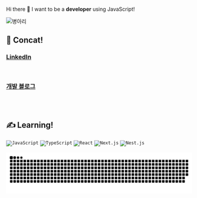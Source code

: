 
  Hi there 👋  I want to be a <b>developer</b> using JavaScript!
<br/>

   <img width="80" src="https://noticon-static.tammolo.com/dgggcrkxq/image/upload/v1573198836/noticon/uydcemefupin4kvi5pii.gif" alt="병아리" title="병아리"/>
   
  <br/>
  <h2>📨 Concat!</h2>
  
### [LinkedIn](https://www.linkedin.com/in/%ED%95%98%EB%AF%BC-%EB%B0%95-0aba16285/)

<br/>

### [개발 블로그](https://mintmin-dev-world.vercel.app/)
  
  <br/><br/>

  <h2>✍️ Learning!</h2>
  <div>
    <code><img width="50" src="https://user-images.githubusercontent.com/25181517/117447155-6a868a00-af3d-11eb-9cfe-245df15c9f3f.png" alt="JavaScript" title="JavaScript"/></code>
	<code><img width="50" src="https://user-images.githubusercontent.com/25181517/183890598-19a0ac2d-e88a-4005-a8df-1ee36782fde1.png" alt="TypeScript" title="TypeScript"/></code>
 	  <code><img width="50" src="https://user-images.githubusercontent.com/25181517/183897015-94a058a6-b86e-4e42-a37f-bf92061753e5.png" alt="React" title="React"/></code>
    <code><img width="50" src="https://github.com/marwin1991/profile-technology-icons/assets/136815194/5f8c622c-c217-4649-b0a9-7e0ee24bd704" alt="Next.js" title="Next.js"/></code>
    <code><img width="50" src="https://noticon-static.tammolo.com/dgggcrkxq/image/upload/v1600658982/noticon/hk60kbfbqnedpguy0gbb.png" alt="Nest.js" title="Nest.js"/></code>
  </div>

<br/>
  
<picture>
  <source media="(prefers-color-scheme: dark)" srcset="https://raw.githubusercontent.com/mintmin0320/mintmin0320/output/github-snake-dark.svg" />
  <source media="(prefers-color-scheme: light)" srcset="https://raw.githubusercontent.com/mintmin0320/mintmin0320/output/github-snake.svg" />
  <img alt="github-snake" src="https://raw.githubusercontent.com/mintmin0320/mintmin0320/output/github-snake.svg" />
</picture>

